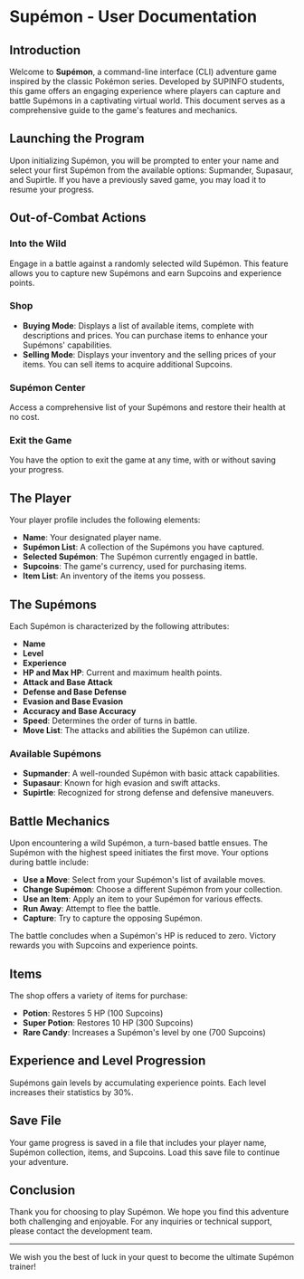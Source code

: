 # Supémon - User Documentation

## Introduction

Welcome to **Supémon**, a command-line interface (CLI) adventure game inspired by the classic Pokémon series. Developed by SUPINFO students, this game offers an engaging experience where players can capture and battle Supémons in a captivating virtual world. This document serves as a comprehensive guide to the game's features and mechanics.

## Launching the Program

Upon initializing Supémon, you will be prompted to enter your name and select your first Supémon from the available options: Supmander, Supasaur, and Supirtle. If you have a previously saved game, you may load it to resume your progress.

## Out-of-Combat Actions

### Into the Wild

Engage in a battle against a randomly selected wild Supémon. This feature allows you to capture new Supémons and earn Supcoins and experience points.

### Shop

- **Buying Mode**: Displays a list of available items, complete with descriptions and prices. You can purchase items to enhance your Supémons' capabilities.
- **Selling Mode**: Displays your inventory and the selling prices of your items. You can sell items to acquire additional Supcoins.

### Supémon Center

Access a comprehensive list of your Supémons and restore their health at no cost.

### Exit the Game

You have the option to exit the game at any time, with or without saving your progress.

## The Player

Your player profile includes the following elements:

- **Name**: Your designated player name.
- **Supémon List**: A collection of the Supémons you have captured.
- **Selected Supémon**: The Supémon currently engaged in battle.
- **Supcoins**: The game's currency, used for purchasing items.
- **Item List**: An inventory of the items you possess.

## The Supémons

Each Supémon is characterized by the following attributes:

- **Name**
- **Level**
- **Experience**
- **HP and Max HP**: Current and maximum health points.
- **Attack and Base Attack**
- **Defense and Base Defense**
- **Evasion and Base Evasion**
- **Accuracy and Base Accuracy**
- **Speed**: Determines the order of turns in battle.
- **Move List**: The attacks and abilities the Supémon can utilize.

### Available Supémons

- **Supmander**: A well-rounded Supémon with basic attack capabilities.
- **Supasaur**: Known for high evasion and swift attacks.
- **Supirtle**: Recognized for strong defense and defensive maneuvers.

## Battle Mechanics

Upon encountering a wild Supémon, a turn-based battle ensues. The Supémon with the highest speed initiates the first move. Your options during battle include:

- **Use a Move**: Select from your Supémon's list of available moves.
- **Change Supémon**: Choose a different Supémon from your collection.
- **Use an Item**: Apply an item to your Supémon for various effects.
- **Run Away**: Attempt to flee the battle.
- **Capture**: Try to capture the opposing Supémon.

The battle concludes when a Supémon's HP is reduced to zero. Victory rewards you with Supcoins and experience points.

## Items

The shop offers a variety of items for purchase:

- **Potion**: Restores 5 HP (100 Supcoins)
- **Super Potion**: Restores 10 HP (300 Supcoins)
- **Rare Candy**: Increases a Supémon's level by one (700 Supcoins)

## Experience and Level Progression

Supémons gain levels by accumulating experience points. Each level increases their statistics by 30%.

## Save File

Your game progress is saved in a file that includes your player name, Supémon collection, items, and Supcoins. Load this save file to continue your adventure.

## Conclusion

Thank you for choosing to play Supémon. We hope you find this adventure both challenging and enjoyable. For any inquiries or technical support, please contact the development team.

---

We wish you the best of luck in your quest to become the ultimate Supémon trainer!
